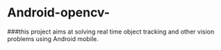 # Android-opencv-
###this project aims at solving real time object tracking and other vision problems using Android mobile.

